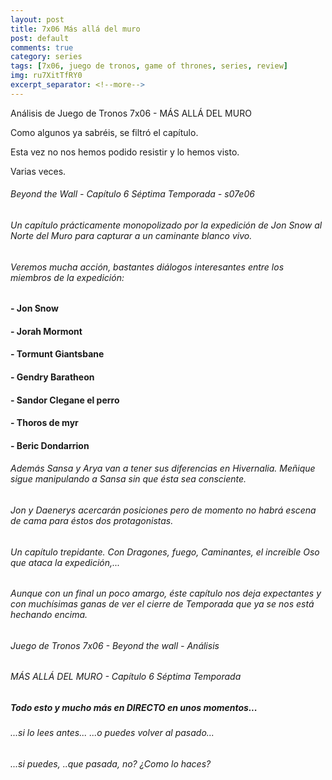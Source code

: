 ```yaml
---
layout: post
title: 7x06 Más allá del muro
post: default
comments: true
category: series
tags: [7x06, juego de tronos, game of thrones, series, review]
img: ru7XitTfRY0
excerpt_separator: <!--more-->
---
```


Análisis de Juego de Tronos 7x06 - MÁS ALLÁ DEL MURO

Como algunos ya sabréis, se filtró el capítulo.

Esta vez no nos hemos podido resistir y lo hemos visto.

Varias veces.

<!--more-->


###### Beyond the Wall - Capítulo 6 Séptima Temporada - s07e06

###### Un capítulo prácticamente monopolizado por la expedición de Jon Snow al Norte del Muro para capturar a un caminante blanco vivo.

###### Veremos mucha acción, bastantes diálogos interesantes entre los miembros de la expedición:

#### - Jon Snow
#### - Jorah Mormont
#### - Tormunt Giantsbane
#### - Gendry Baratheon
#### - Sandor Clegane el perro
#### - Thoros de myr
#### - Beric Dondarrion

###### Además Sansa y Arya van a tener sus diferencias en Hivernalia. Meñique sigue manipulando a Sansa sin que ésta sea consciente.

###### Jon y Daenerys acercarán posiciones pero de momento no habrá escena de cama para éstos dos protagonistas.

###### Un capítulo trepidante. Con Dragones, fuego, Caminantes, el increíble Oso que ataca la expedición,...

###### Aunque con un final un poco amargo, éste capítulo nos deja expectantes y con muchísimas ganas de ver el cierre de Temporada que ya se nos está hechando encima.

###### Juego de Tronos 7x06 - Beyond the wall - Análisis
###### MÁS ALLÁ DEL MURO - Capítulo 6 Séptima Temporada

##### Todo esto y mucho más en DIRECTO en unos momentos...
###### ...si lo lees antes... ...o puedes volver al pasado...
###### ...si puedes, ..que pasada, no? ¿Como lo haces?